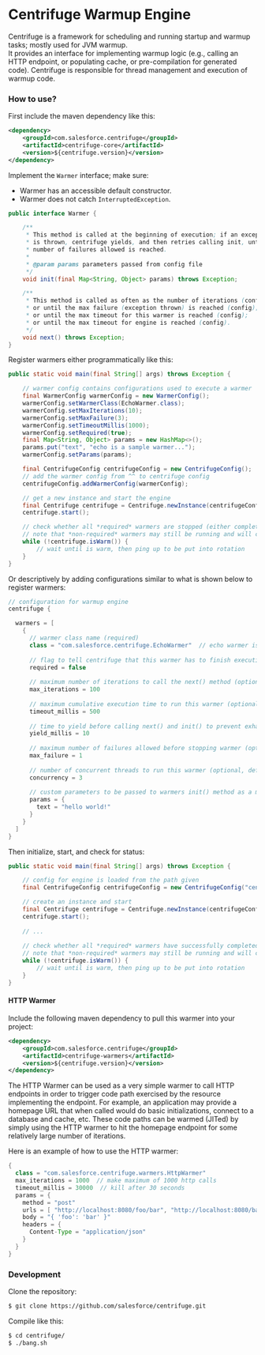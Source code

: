 # Centrifuge Warmup Engine

Centrifuge is a framework for scheduling and running startup and warmup tasks; mostly used for JVM warmup.  
It provides an interface for implementing warmup logic (e.g., calling an HTTP endpoint, or populating cache, or 
pre-compilation for generated code). Centrifuge is responsible for thread management and execution of  warmup code.  

### How to use?

First include the maven dependency like this:

```xml
<dependency>
    <groupId>com.salesforce.centrifuge</groupId>
    <artifactId>centrifuge-core</artifactId>
    <version>${centrifuge.version}</version>
</dependency>
```

Implement the `Warmer` interface; make sure:

- Warmer has an accessible default constructor.
- Warmer does not catch `InterruptedException`.


```java
public interface Warmer {

    /**
     * This method is called at the beginning of execution; if an exception
     * is thrown, centrifuge yields, and then retries calling init, until maximum
     * number of failures allowed is reached.
     *
     * @param params parameters passed from config file
     */
    void init(final Map<String, Object> params) throws Exception;

    /**
     * This method is called as often as the number of iterations (config);
     * or until the max failure (exception thrown) is reached (config);
     * or until the max timeout for this warmer is reached (config);
     * or until the max timeout for engine is reached (config).
     */
    void next() throws Exception;
}
```

Register warmers either programmatically like this:

```java
public static void main(final String[] args) throws Exception {

    // warmer config contains configurations used to execute a warmer
    final WarmerConfig warmerConfig = new WarmerConfig();
    warmerConfig.setWarmerClass(EchoWarmer.class);
    warmerConfig.setMaxIterations(10);
    warmerConfig.setMaxFailure(3);
    warmerConfig.setTimeoutMillis(1000);
    warmerConfig.setRequired(true);
    final Map<String, Object> params = new HashMap<>();
    params.put("text", "echo is a sample warmer...");
    warmerConfig.setParams(params);

    final CentrifugeConfig centrifugeConfig = new CentrifugeConfig();
    // add the warmer config from ^^ to centrifuge config
    centrifugeConfig.addWarmerConfig(warmerConfig);

    // get a new instance and start the engine
    final Centrifuge centrifuge = Centrifuge.newInstance(centrifugeConfig);
    centrifuge.start();

    // check whether all *required* warmers are stopped (either completed successfully or reached maximum failure)
    // note that *non-required* warmers may still be running and will continue to run
    while (!centrifuge.isWarm()) {
        // wait until is warm, then ping up to be put into rotation
    }
}
```

Or descriptively by adding configurations similar to what is shown below to register warmers:

```java
// configuration for warmup engine
centrifuge {

  warmers = [
    {
      // warmer class name (required)
      class = "com.salesforce.centrifuge.EchoWarmer"  // echo warmer is a simple example warmer
      
      // flag to tell centrifuge that this warmer has to finish executing before app is warm (optional, default = false)
      required = false
      
      // maximum number of iterations to call the next() method (optional, default = 1)
      max_iterations = 100
      
      // maximum cumulative execution time to run this warmer (optional, default = Long.MAX_VALUE)
      timeout_millis = 500
      
      // time to yield before calling next() and init() to prevent exhausting resources (optional, default = 100)
      yield_millis = 10
      
      // maximum number of failures allowed before stopping warmer (optional, default = 3)
      max_failure = 1
      
      // number of concurrent threads to run this warmer (optional, default = 1)
      concurrency = 3
      
      // custom parameters to be passed to warmers init() method as a map (optional, default = Collections.emptyMap())
      params = {
        text = "hello world!"
      }
    }
  ]
}
```

Then initialize, start, and check for status:

```java
public static void main(final String[] args) throws Exception {

    // config for engine is loaded from the path given
    final CentrifugeConfig centrifugeConfig = new CentrifugeConfig("centrifuge.conf");

    // create an instance and start
    final Centrifuge centrifuge = Centrifuge.newInstance(centrifugeConfig);
    centrifuge.start();
    
    // ...
    
    // check whether all *required* warmers have successfully completed
    // note that *non-required* warmers may still be running and will continue to run
    while (!centrifuge.isWarm()) {
        // wait until is warm, then ping up to be put into rotation
    }
}
```

#### HTTP Warmer

Include the following maven dependency to pull this warmer into your project:

```xml
<dependency>
    <groupId>com.salesforce.centrifuge</groupId>
    <artifactId>centrifuge-warmers</artifactId>
    <version>${centrifuge.version}</version>
</dependency>
```

The HTTP Warmer can be used as a very simple warmer to call HTTP endpoints in order to trigger code path exercised by the
resource implementing the endpoint.  For example, an application may provide a homepage URL that when called would do
basic initializations, connect to a database and cache, etc.  These code paths can be warmed (JITed) by simply using 
the HTTP warmer to hit the homepage endpoint for some relatively large number of iterations.

Here is an example of how to use the HTTP warmer:

```java
{
  class = "com.salesforce.centrifuge.warmers.HttpWarmer"
  max_iterations = 1000  // make maximum of 1000 http calls
  timeout_millis = 30000  // kill after 30 seconds
  params = {
    method = "post"
    urls = [ "http://localhost:8080/foo/bar", "http://localhost:8080/bar/baz" ]
    body = "{ 'foo': 'bar' }"
    headers = {
      Content-Type = "application/json"
    }
  }
}
```

### Development

Clone the repository:
```bash
$ git clone https://github.com/salesforce/centrifuge.git
```

Compile like this:
```bash
$ cd centrifuge/
$ ./bang.sh
```
